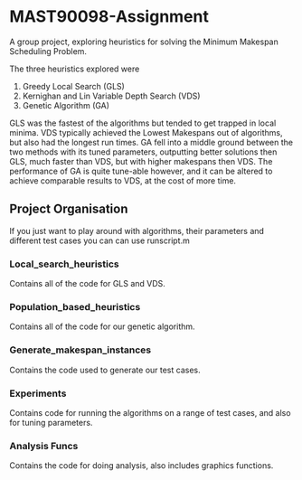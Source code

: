 # MAST90098-Assignment #
A group project, exploring heuristics for solving the Minimum Makespan 
Scheduling Problem.

The three heuristics explored were 
1. Greedy Local Search (GLS)
2. Kernighan and Lin Variable Depth Search (VDS)
3. Genetic Algorithm (GA)

GLS was the fastest of the algorithms but tended to get trapped in local
minima. VDS typically achieved the Lowest Makespans out of algorithms,
but also had the longest run times. GA fell into a middle ground between
the two methods with its tuned parameters, outputting better solutions
then GLS, much faster than VDS, but with higher makespans then VDS. 
The performance of GA is quite tune-able however, and it can be 
altered to achieve comparable results to VDS, at the cost of more time.

## Project Organisation ##

If you just want to play around with algorithms, their parameters and 
different test cases you can can use runscript.m

### Local_search_heuristics ###

Contains all of the code for GLS and VDS.

### Population_based_heuristics ###

Contains all of the code for our genetic algorithm. 

### Generate_makespan_instances ###

Contains the code used to generate our test cases.

### Experiments ###

Contains code for running the algorithms on a range of test cases,
and also for tuning parameters.

### Analysis Funcs ###

Contains the code for doing analysis, also includes graphics functions.